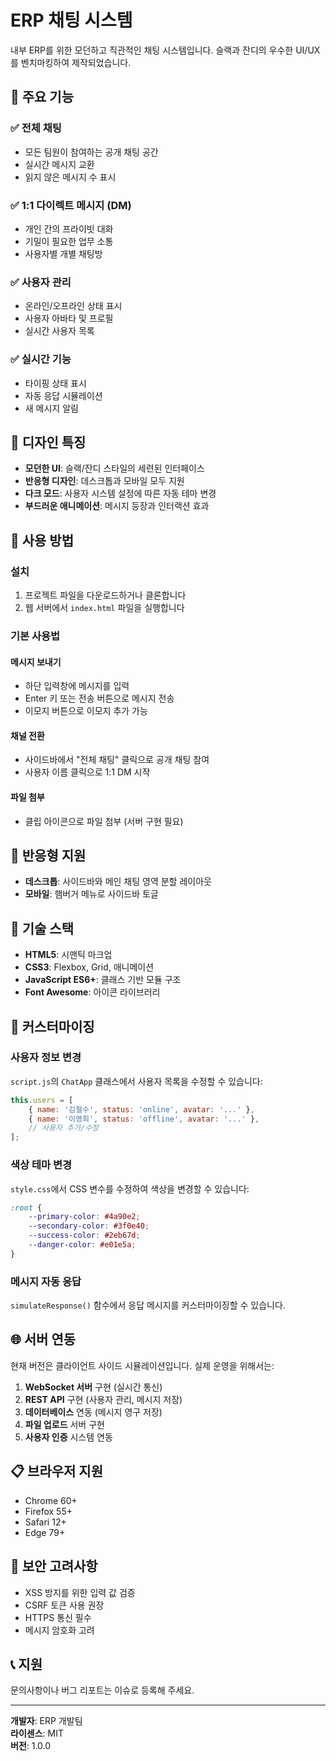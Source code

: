 # ERP 채팅 시스템

내부 ERP를 위한 모던하고 직관적인 채팅 시스템입니다. 슬랙과 잔디의 우수한 UI/UX를 벤치마킹하여 제작되었습니다.

## 🌟 주요 기능

### ✅ 전체 채팅
- 모든 팀원이 참여하는 공개 채팅 공간
- 실시간 메시지 교환
- 읽지 않은 메시지 수 표시

### ✅ 1:1 다이렉트 메시지 (DM)
- 개인 간의 프라이빗 대화
- 기밀이 필요한 업무 소통
- 사용자별 개별 채팅방

### ✅ 사용자 관리
- 온라인/오프라인 상태 표시
- 사용자 아바타 및 프로필
- 실시간 사용자 목록

### ✅ 실시간 기능
- 타이핑 상태 표시
- 자동 응답 시뮬레이션
- 새 메시지 알림

## 🎨 디자인 특징

- **모던한 UI**: 슬랙/잔디 스타일의 세련된 인터페이스
- **반응형 디자인**: 데스크톱과 모바일 모두 지원
- **다크 모드**: 사용자 시스템 설정에 따른 자동 테마 변경
- **부드러운 애니메이션**: 메시지 등장과 인터랙션 효과

## 🚀 사용 방법

### 설치
1. 프로젝트 파일을 다운로드하거나 클론합니다
2. 웹 서버에서 `index.html` 파일을 실행합니다

### 기본 사용법

#### 메시지 보내기
- 하단 입력창에 메시지를 입력
- Enter 키 또는 전송 버튼으로 메시지 전송
- 이모지 버튼으로 이모지 추가 가능

#### 채널 전환
- 사이드바에서 "전체 채팅" 클릭으로 공개 채팅 참여
- 사용자 이름 클릭으로 1:1 DM 시작

#### 파일 첨부
- 클립 아이콘으로 파일 첨부 (서버 구현 필요)

## 📱 반응형 지원

- **데스크톱**: 사이드바와 메인 채팅 영역 분할 레이아웃
- **모바일**: 햄버거 메뉴로 사이드바 토글

## 🎯 기술 스택

- **HTML5**: 시맨틱 마크업
- **CSS3**: Flexbox, Grid, 애니메이션
- **JavaScript ES6+**: 클래스 기반 모듈 구조
- **Font Awesome**: 아이콘 라이브러리

## 🔧 커스터마이징

### 사용자 정보 변경
`script.js`의 `ChatApp` 클래스에서 사용자 목록을 수정할 수 있습니다:

```javascript
this.users = [
    { name: '김철수', status: 'online', avatar: '...' },
    { name: '이영희', status: 'offline', avatar: '...' },
    // 사용자 추가/수정
];
```

### 색상 테마 변경
`style.css`에서 CSS 변수를 수정하여 색상을 변경할 수 있습니다:

```css
:root {
    --primary-color: #4a90e2;
    --secondary-color: #3f0e40;
    --success-color: #2eb67d;
    --danger-color: #e01e5a;
}
```

### 메시지 자동 응답
`simulateResponse()` 함수에서 응답 메시지를 커스터마이징할 수 있습니다.

## 🌐 서버 연동

현재 버전은 클라이언트 사이드 시뮬레이션입니다. 실제 운영을 위해서는:

1. **WebSocket 서버** 구현 (실시간 통신)
2. **REST API** 구현 (사용자 관리, 메시지 저장)
3. **데이터베이스** 연동 (메시지 영구 저장)
4. **파일 업로드** 서버 구현
5. **사용자 인증** 시스템 연동

## 📋 브라우저 지원

- Chrome 60+
- Firefox 55+
- Safari 12+
- Edge 79+

## 🔐 보안 고려사항

- XSS 방지를 위한 입력 값 검증
- CSRF 토큰 사용 권장
- HTTPS 통신 필수
- 메시지 암호화 고려

## 📞 지원

문의사항이나 버그 리포트는 이슈로 등록해 주세요.

---

**개발자**: ERP 개발팀  
**라이센스**: MIT  
**버전**: 1.0.0 